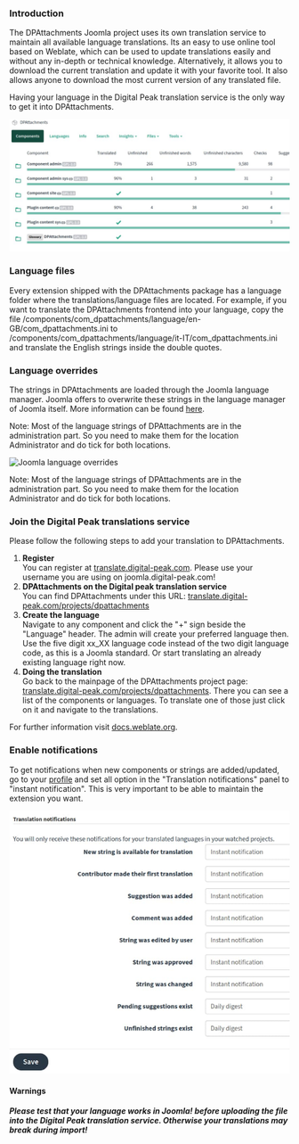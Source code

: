 ### Introduction
The DPAttachments Joomla project uses its own translation service to maintain all available language translations. Its an easy to use online tool based on Weblate, which can be used to update translations easily and without any in-depth or technical knowledge. Alternatively, it allows you to download the current translation and update it with your favorite tool. It also allows anyone to download the most current version of any translated file.

Having your language in the Digital Peak translation service is the only way to get it into DPAttachments.

![DPAttachments Translations Services](../../misc-images/misc/DPAttachments-translations-ui.jpg)

### Language files
Every extension shipped with the DPAttachments package has a language folder where the translations/language files are located. For example, if you want to translate the DPAttachments frontend into your language, copy the file /components/com_dpattachments/language/en-GB/com_dpattachments.ini to /components/com_dpattachments/language/it-IT/com_dpattachments.ini and translate the English strings inside the double quotes.

### Language overrides
The strings in DPAttachments are loaded through the Joomla language manager. Joomla offers to overwrite these strings in the language manager of Joomla itself. More information can be found [here](https://docs.joomla.org/J3.x:Language_Overrides_in_Joomla).

Note: Most of the language strings of DPAttachments are in the administration part. So you need to make them for the location Administrator and do tick for both locations.

![Joomla language overrides](../../screenshots/misc/languages-override.png)

Note: Most of the language strings of DPAttachments are in the administration part. So you need to make them for the location Administrator and do tick for both locations.

### Join the Digital Peak translations service
Please follow the following steps to add your translation to DPAttachments.

1. **Register**  
You can register at [translate.digital-peak.com](https://translate.digital-peak.com/). Please use your username you are using on joomla.digital-peak.com!
2. **DPAttachments on the Digital peak translation service**  
You can find DPAttachments under this URL: [translate.digital-peak.com/projects/dpattachments](https://translate.digital-peak.com/projects/dpattachments)
3. **Create the language**  
Navigate to any component and click the "+" sign beside the "Language" header. The admin will create your preferred language then. Use the five digit xx_XX language code instead of the two digit language code, as this is a Joomla standard. Or start translating an already existing language right now.
4. **Doing the translation**  
Go back to the mainpage of the DPAttachments project page: [translate.digital-peak.com/projects/dpattachments](https://translate.digital-peak.com/projects/dpattachments). There you can see a list of the components or languages. To translate one of those just click on it and navigate to the translations.

For further information visit [docs.weblate.org](https://docs.weblate.org/en/latest/user/translating.html).

### Enable notifications
To get notifications when new components or strings are added/updated, go to your [profile](https://translate.digital-peak.com/accounts/profile/#notifications) and set all option in the "Translation notifications" panel to "instant notification". This is very important to be able to maintain the extension you want.

![Instant notifications](../../misc-images/misc/translate-notifications.jpg)

#### Warnings
_**Please test that your language works in Joomla! before uploading the file into the Digital Peak translation service. Otherwise your translations may break during import!**_
